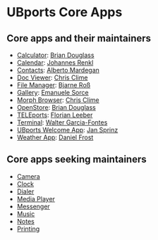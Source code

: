 # UBports Core Apps

## Core apps and their maintainers

- [Calculator](https://gitlab.com/ubports/app/calculator-app): [Brian Douglass](https://gitlab.com/bhdouglass)
- [Calendar](https://gitlab.com/ubports/apps/calendar-app): [Johannes Renkl](https://gitlab.com/hummlbach)
- [Contacts](https://github.com/ubports/address-book-app): [Alberto Mardegan](https://github.com/mardy)
- [Doc Viewer](https://gitlab.com/ubports/app/docviewer-app): [Chris Clime](https://gitlab.com/balcy)
- [File Manager](https://gitlab.com/ubports/apps/filemanager-app): [Bjarne Roß](https://gitlab.com/nfsprodriver)
- [Gallery](https://gitlab.com/ubports/app/gallery-app): [Emanuele Sorce](https://gitlab.com/TronFortyTwo)
- [Morph Browser](https://github.com/ubports/morph-browser): [Chris Clime](https://gitlab.com/balcy)
- [OpenStore](https://gitlab.com/theopenstore/openstore-app): [Brian Douglass](https://gitlab.com/bhdouglass)
- [TELEports](https://gitlab.com/ubports/apps/teleports): [Florian Leeber](https://gitlab.com/Flohack74)
- [Terminal](https://gitlab.com/ubports/apps/terminal-app): [Walter Garcia-Fontes](https://gitlab.com/wgarcia)
- [UBports Welcome App](https://gitlab.com/ubports/app/ubports-app): [Jan Sprinz](https://gitlab.com/NeoTheThird)
- [Weather App](https://gitlab.com/ubports/apps/weather-app): [Daniel Frost](https://gitlab.com/Danfro)


## Core apps seeking maintainers

- [Camera](https://gitlab.com/ubports/apps/camera-app)
- [Clock](https://github.com/ubports/clock-app)
- [Dialer](https://github.com/ubports/dialer-app)
- [Media Player](https://github.com/ubports/mediaplayer-app)
- [Messenger](https://github.com/ubports/messaging-app)
- [Music](https://gitlab.com/ubports/app/music-app)
- [Notes](https://gitlab.com/ubports/apps/notes-app)
- [Printing](https://github.com/ubports/ubuntu-printing-app)
